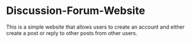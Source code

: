 # Discussion-Forum-Website
This is a simple website that allows users to create an account and either create a post or reply to other posts from other users.
